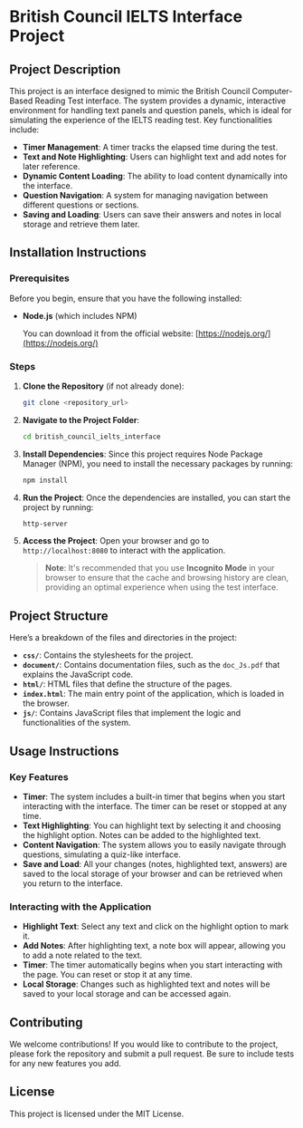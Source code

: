 

# British Council IELTS Interface Project

## Project Description

This project is an interface designed to mimic the British Council Computer-Based Reading Test interface. The system provides a dynamic, interactive environment for handling text panels and question panels, which is ideal for simulating the experience of the IELTS reading test. Key functionalities include:

* **Timer Management**: A timer tracks the elapsed time during the test.
* **Text and Note Highlighting**: Users can highlight text and add notes for later reference.
* **Dynamic Content Loading**: The ability to load content dynamically into the interface.
* **Question Navigation**: A system for managing navigation between different questions or sections.
* **Saving and Loading**: Users can save their answers and notes in local storage and retrieve them later.

## Installation Instructions

### Prerequisites

Before you begin, ensure that you have the following installed:

* **Node.js** (which includes NPM)

  You can download it from the official website: [https://nodejs.org/](https://nodejs.org/)

### Steps

1. **Clone the Repository** (if not already done):

   ```bash
   git clone <repository_url>
   ```

2. **Navigate to the Project Folder**:

   ```bash
   cd british_council_ielts_interface
   ```

3. **Install Dependencies**:
   Since this project requires Node Package Manager (NPM), you need to install the necessary packages by running:

   ```bash
   npm install
   ```

4. **Run the Project**:
   Once the dependencies are installed, you can start the project by running:

   ```bash
   http-server
   ```

5. **Access the Project**:
   Open your browser and go to `http://localhost:8080` to interact with the application.

   > **Note**: It's recommended that you use **Incognito Mode** in your browser to ensure that the cache and browsing history are clean, providing an optimal experience when using the test interface.

## Project Structure

Here’s a breakdown of the files and directories in the project:

* **`css/`**: Contains the stylesheets for the project.
* **`document/`**: Contains documentation files, such as the `doc_Js.pdf` that explains the JavaScript code.
* **`html/`**: HTML files that define the structure of the pages.
* **`index.html`**: The main entry point of the application, which is loaded in the browser.
* **`js/`**: Contains JavaScript files that implement the logic and functionalities of the system.

## Usage Instructions

### Key Features

* **Timer**: The system includes a built-in timer that begins when you start interacting with the interface. The timer can be reset or stopped at any time.
* **Text Highlighting**: You can highlight text by selecting it and choosing the highlight option. Notes can be added to the highlighted text.
* **Content Navigation**: The system allows you to easily navigate through questions, simulating a quiz-like interface.
* **Save and Load**: All your changes (notes, highlighted text, answers) are saved to the local storage of your browser and can be retrieved when you return to the interface.

### Interacting with the Application

* **Highlight Text**: Select any text and click on the highlight option to mark it.
* **Add Notes**: After highlighting text, a note box will appear, allowing you to add a note related to the text.
* **Timer**: The timer automatically begins when you start interacting with the page. You can reset or stop it at any time.
* **Local Storage**: Changes such as highlighted text and notes will be saved to your local storage and can be accessed again.

## Contributing

We welcome contributions! If you would like to contribute to the project, please fork the repository and submit a pull request. Be sure to include tests for any new features you add.

## License

This project is licensed under the MIT License.

